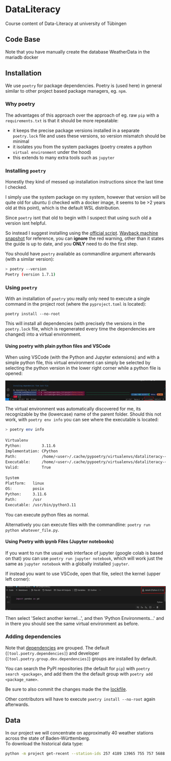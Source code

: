 # DataLiteracy
Course content of Data-Literacy at university of Tübingen 

## Code Base

Note that you have manually create the database WeatherData in the mariadb docker

## Installation

We use `poetry` for package dependencies.
Poetry is (used here) in general similar to other project based package managers, eg. `npm`.

### Why poetry

The advantages of this approach over the approach of eg. raw `pip` with a `requirements.txt` is that it should be more repeatable:

* it keeps the precise package versions installed in a separate `poetry.lock` file and uses these versions, so version mismatch should be minimal
* it isolates you from the system packages (poetry creates a python `virtual environment` under the hood)
* this extends to many extra tools such as `jupyter`

### Installing `poetry`

Honestly they kind of messed up installation instructions since the last time I checked.

I simply use the system package on my system, however that version will be quite old for ubuntu (i checked with a docker image, it seems to be >2 years old at this point), which is the default WSL distribution.

Since `poetry` isnt that old to begin with I suspect that using such old a version isnt helpful.

So instead I suggest installing using the [official script](https://python-poetry.org/docs/#installing-with-the-official-installer).
[Wayback machine snapshot](https://web.archive.org/web/20231219164822/https://python-poetry.org/docs/#installing-with-the-official-installer) for reference, you can **ignore** the red warning, other than it states the guide is up to date, and you **ONLY** need to do the first step.

You should have `poetry` available as commandline argument afterwards (with a similar version):

```sh
> poetry --version
Poetry (version 1.7.1)
```

### Using `poetry`

With an installation of `poetry` you really only need to execute a single command in the project root (where the `pyproject.toml` is located):

```
poetry install --no-root
```

This will install all dependencies (with precisely the versions in the `poetry.lock` file, which is regenerated every time the dependencies are changed) into a virtual environment.

#### Using poetry with plain python files and VSCode

When using VSCode (with the Python and Jupyter extensions) and with a simple python file, this virtual environment can simply be selected by selecting the python version in the lower right corner while a python file is opened:

![placement of version selection](./figures/screenshot_interpreter_version.png)

The virtual environment was automatically discovered for me, its recognizable by the (lowercase) name of the parent folder. Should this not work, with `poetry env info` you can see where the executable is located:

```sh
> poetry env info

Virtualenv
Python:         3.11.6
Implementation: CPython
Path:           /home/<user>/.cache/pypoetry/virtualenvs/dataliteracy-<id>-py3.11
Executable:     /home/<user>/.cache/pypoetry/virtualenvs/dataliteracy-<id>-py3.11/bin/python # <-- this is the path to select.
Valid:          True

System
Platform:   linux
OS:         posix
Python:     3.11.6
Path:       /usr
Executable: /usr/bin/python3.11
```

You can execute python files as normal.

Alternatively you can execute files with the commandline: `poetry run python whatever_file.py`.

#### Using Poetry with ipynb Files (Jupyter notebooks)

If you want to run the usual web interface of jupyter (google colab is based on that) you can use `poetry run jupyter notebook`, which will work just the same as `jupyter notebook` with a globally installed `jupyter`.

If instead you want to use VSCode, open that file, select the kernel (upper left corner):

![placement of version selection](./figures/screenshot_kernel_version.png)

Then select 'Select another kernel...', and then 'Python Environments...' and in there you should see the same virtual environment as before.

### Adding dependencies

Note that [dependencies](./pyproject.toml) are grouped. The default (`[tool.poetry.dependencies]`) and developer (`[tool.poetry.group.dev.dependencies]`) groups are installed by default.

You can search the PyPI repositories (the default for `pip`) with `poetry search <package>`, and add them the the default group with `poetry add <package_name>`.

Be sure to also commit the changes made the the [lockfile](./poetry.lock).

Other contributors will have to execute `poetry install --no-root` again afterwards.


## Data

In our project we will concentrate on approximatly 40 weather stations across the state of Baden-Württemberg.  
To download the historical data type:

```bash
python -m project get-recent --station-ids 257 4189 13965 755 757 5688 1197 1214 1224 1255 1239 6258 1584 6259 2074 7331 2575 2814 259 3402 5562 6275 3734 1602 3925 3927 4160 4169 4300 4349 6262 4703 6263 5229 4094 5664 5731 --save-path data/dwd/recent/ --features precipitation air_temperature
```
